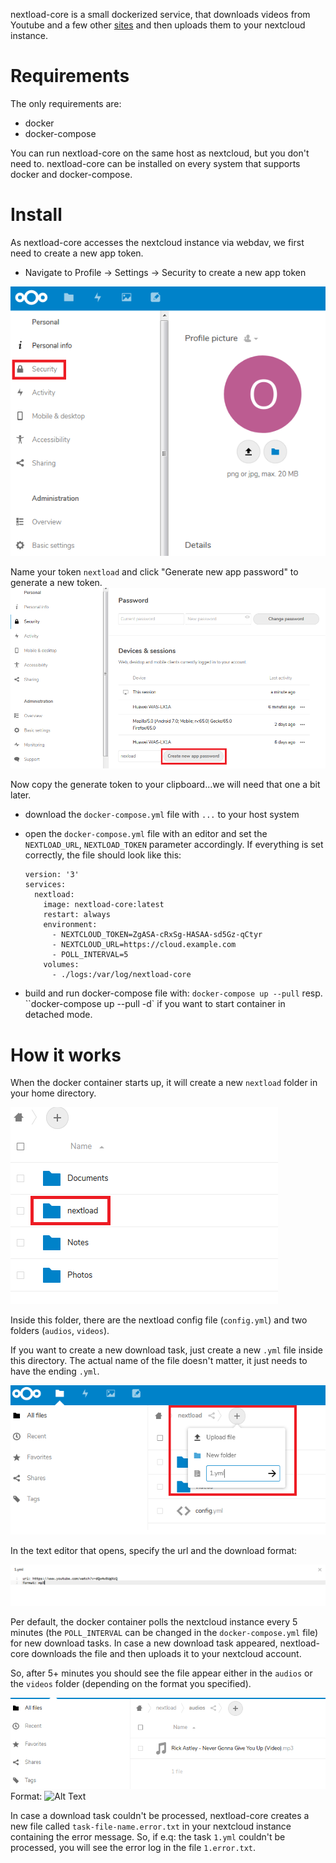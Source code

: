 nextload-core is a small dockerized service, that downloads videos from Youtube and a few other [sites](https://rg3.github.io/youtube-dl/supportedsites.html) and then uploads them to your nextcloud instance.

# Requirements

The only requirements are: 

* docker
* docker-compose

You can run nextload-core on the same host as nextcloud, but you don't need to. nextload-core can be installed on every system that supports docker and docker-compose. 

# Install

As nextload-core accesses the nextcloud instance via webdav, we first need to create a new app token. 

* Navigate to Profile -> Settings -> Security to create a new app token

![Create new token](https://github.com/bbernhard/nextload-core/raw/master/images/create_new_app_token_1.png)


Name your token `nextload` and click "Generate new app password" to generate a new token. 
![Create new token1](https://github.com/bbernhard/nextload-core/raw/master/images/create_new_app_token_2.png)

Now copy the generate token to your clipboard...we will need that one a bit later.




* download the `docker-compose.yml` file with `...` to your host system
* open the `docker-compose.yml` file with an editor and set the `NEXTLOAD_URL`, `NEXTLOAD_TOKEN` parameter accordingly. 
  If everything is set correctly, the file should look like this: 

  ```
  version: '3'
  services:
    nextload:
      image: nextload-core:latest
      restart: always
      environment:
        - NEXTCLOUD_TOKEN=ZgASA-cRxSg-HASAA-sd5Gz-qCtyr
        - NEXTCLOUD_URL=https://cloud.example.com
        - POLL_INTERVAL=5
      volumes:
        - ./logs:/var/log/nextload-core
  ```
* build and run docker-compose file with: `docker-compose up --pull` resp. ``docker-compose up --pull -d` if you want to start container in detached mode.


# How it works

When the docker container starts up, it will create a new `nextload` folder in your home directory. 

![New folder in your home directory](https://github.com/bbernhard/nextload-core/raw/master/images/how_it_works_1.png)



Inside this folder, there are the nextload config file (`config.yml`) and two folders (`audios`, `videos`). 



If you want to create a new download task, just create a new `.yml` file inside this directory. The actual name of the file doesn't matter, it just needs to have the ending `.yml`. 

![Create new download task](https://github.com/bbernhard/nextload-core/raw/master/images/create_new_download_task.png
)

In the text editor that opens, specify the url and the download format: 

![Create new download task](https://github.com/bbernhard/nextload-core/raw/master/images/create_new_download_task2.png
)



Per default, the docker container polls the nextcloud instance every 5 minutes (the `POLL_INTERVAL` can be changed in the `docker-compose.yml` file) for new download tasks. In case a new download task appeared, nextload-core downloads the file and then uploads it to your nextcloud account. 

So, after 5+ minutes you should see the file appear either in the `audios` or the `videos` folder (depending on the format you specified).

![Download finished](https://github.com/bbernhard/nextload-core/raw/master/images/create_new_download_task3.png
)
Format: ![Alt Text](url)

In case a download task couldn't be processed, nextload-core creates a new file called `task-file-name.error.txt` in your nextcloud instance containing the error message. So, if e.q: the task `1.yml` couldn't be processed, you will see the error log in the file `1.error.txt`. 





